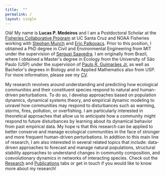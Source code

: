 ```yaml
---
title:  ""
permalink: /
layout: single
---
```


Olá! My name is **Lucas P. Medeiros** and I am a Postdoctoral Scholar at the [Fisheries Collaborative Program](https://fisheries.ucsc.edu) at UC Santa Cruz and NOAA Fisheries working with [Stephan Munch](https://sbmunch.sites.ucsc.edu) and [Eric Palkovacs](https://palkovacs.eeb.ucsc.edu). Prior to this position, I obtained a PhD degree in Civil and Environmental Engineering from MIT under the supervision of [Serguei Saavedra](https://sites.google.com/site/sergueisaavedra/). I am originally from Brazil, where I obtained a Master's degree in Ecology from the University of São Paulo (USP) under the supervision of [Paulo R. Guimarães Jr.](http://guimaraeslab.weebly.com/) as well as Bachelor's degrees in Biology and in Applied Mathematics also from USP. For more information, please see my [CV](https://lucaspdmedeiros.github.io/files/Medeiros_CV.pdf).

My research revolves around understanding and predicting how ecological communities and their constituent species respond to natural and human-driven perturbations. To do so, I develop approaches based on population dynamics, dynamical systems theory, and empirical dynamic modeling to unravel how communities may respond to disturbances such as warming, storms, fires, pollution, or overfishing. I am particularly interested in theoretical approaches that allow us to anticipate how a community might respond to future disturbances by learning about its dynamical behavior from past empirical data. My hope is that this research can be applied to better conserve and manage ecological communities in the face of stronger and more frequent human-driven perturbations. In addition to this main line of research, I am also interested in several related topics that include: data-driven approaches to forecast and manage natural populations, structural stability approaches to understand changes in community composition, and coevolutionary dynamics in networks of interacting species. Check out the [Research](https://lucaspdmedeiros.github.io/_pages/Research) and [Publications](https://lucaspdmedeiros.github.io/_pages/Publications) tabs or get in touch if you would like to know more about my research!
